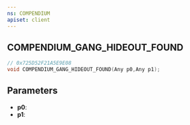 ```yaml
---
ns: COMPENDIUM
apiset: client
---
```

## COMPENDIUM_GANG_HIDEOUT_FOUND

```c
// 0x725D52F21A5E9E08
void COMPENDIUM_GANG_HIDEOUT_FOUND(Any p0,Any p1);
```


## Parameters
* **p0**:
* **p1**: